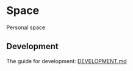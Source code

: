 # Space

Personal space

## Development

The guide for development: [DEVELOPMENT.md](./DEVELOPMENT.md)
